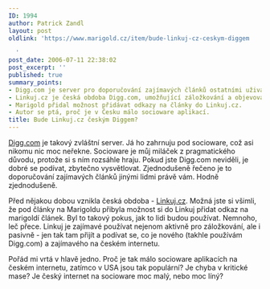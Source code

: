 ```yaml
---
ID: 1994
author: Patrick Zandl
layout: post
oldlink: 'https://www.marigold.cz/item/bude-linkuj-cz-ceskym-diggem

  '
post_date: 2006-07-11 22:38:02
post_excerpt: ''
published: true
summary_points:
- Digg.com je server pro doporučování zajímavých článků ostatními uživateli.
- Linkuj.cz je česká obdoba Digg.com, umožňující záložkování a objevování novinek.
- Marigold přidal možnost přidávat odkazy na články do Linkuj.cz.
- Autor se ptá, proč je v Česku málo socioware aplikací.
title: Bude Linkuj.cz českým Diggem?
---
```


<p><a href="http://www.digg.com">Digg.com</a> je takový zvláštní server. Já ho zahrnuju pod socioware, což asi nikomu nic moc neřekne. Socioware je můj miláček z pragmatického důvodu, protože si s ním rozsáhle hraju. Pokud jste Digg.com neviděli, je dobré se podívat, zbytečno vysvětlovat. Zjednodušeně řečeno je to doporučování zajímavých článků jinými lidmi právě vám. Hodně zjednodušeně. </p>

<p>Před nějakou dobou vznikla česká obdoba - <a href="http://www.linkuj.cz">Linkuj.cz</a>. Možná jste si všimli, že pod články na Marigoldu přibyla možnost si do Linkuj přidat odkaz na marigoldí článek. Byl to takový pokus, jak to lidi budou používat. Nemnoho, leč přece. Linkuj je zajímavé používat nejenom aktivně pro záložkování, ale i pasivně - jen tak tam přijít a podívat se, co je nového (takhle používám Digg.com) a zajímavého na českém internetu. </p>

<p>Pořád mi vrtá v hlavě jedno. Proč je tak málo socioware aplikacích na českém internetu, zatímco v USA jsou tak populární? Je chyba v kritické mase? Je český internet na socioware moc malý, nebo moc líný?
</p>